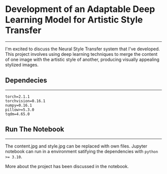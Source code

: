 Development of an Adaptable Deep Learning Model for Artistic Style Transfer
===================

- - - - 

I'm excited to discuss the Neural Style Transfer system that I've developed. This project involves using deep learning techniques to merge the content of one image with the artistic style of another, producing visually appealing stylized images.

## Dependecies
---
```
torch=2.1.1
torchvision=0.16.1
numpy=0.16.1
pillow>=5.3.0
tqdm=4.65.0
```

## Run The Notebook
---
The content.jpg and style.jpg can be replaced with own files. Jupyter notebook can run in a environment satifying the dependencies with `python >= 3.10`.

More about the project has been discussed in the notebook.